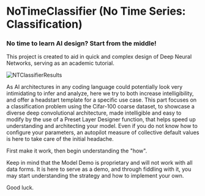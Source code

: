 # NoTimeClassifier (No Time Series: Classification)

### No time to learn AI design? Start from the middle!

This project is created to aid in quick and complex design of Deep Neural Networks, serving as an academic tutorial.

![NTClassifierResults](https://github.com/TechChateau/NoTimeClassifier/assets/154630035/4cb53b5b-c1b6-43b6-b04c-b7c3825f07fc)

As AI architectures in any coding language could potentially look very intimidating to infer and analyze, here we try to both increase intelligibility, and offer a headstart template for a specific use case. This part focuses on a classification problem using the Cifar-100 coarse dataset, to showcase a diverse deep convolutional architecture, made intelligible and easy to modify by the use of a Preset Layer Designer function, that helps speed up understanding and architecting your model. Even if you do not know how to configure your parameters, an autopilot measure of collective default values is here to take care of the initial headache.

First make it work, then begin understanding the "how".

Keep in mind that the Model Demo is proprietary and will not work with all data forms. It is here to serve as a demo, and through fiddling with it, you may start understanding the strategy and how to implement your own.

Good luck.
